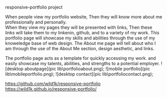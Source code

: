 
 responsive-portfolio project


When people view my portfolio website, Then they will know more about me professionally and personally.  
When they view my pages they will be presented with links, Then these links will take them to my linkenin, github, and to a variety of my work. 
This portfolio page will showcase my skills and abilities through the use of my knoweledge base of web design. 
The About me page will tell about who I am through the use of the About Me section, design aesthetic, and links.

The portfolio page acts as a template for quickly accessing my work. and easily showcase my talents, abilities, and strengths to a potential employer.
![desktop aboutpage](pic lib\portfolioabout.png);
![mobile portfolio](pic lib\mobileportfolio.png);
![desktop contact](pic lib\portfoliocontact.png);



https://github.com/wild1k/responsive-portfolio
https://wild1k.github.io/responsive-portfolio/
